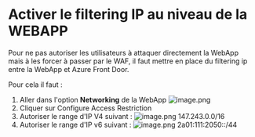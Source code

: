 # Activer le filtering IP au niveau de la WEBAPP

Pour ne pas autoriser les utilisateurs à attaquer directement la WebApp mais à les forcer à passer par le WAF, il faut mettre en place du filtering ip entre la WebApp et Azure Front Door.

Pour cela il faut :
1. Aller dans l'option **Networking** de la WebApp 
![image.png](/.attachments/image-2b9b1ec5-2f8d-4325-a70b-321eb7d398b6.png)
2. Cliquer sur Configure Access Restriction
3. Autoriser le range d'IP V4 suivant :
![image.png](/.attachments/image-a93dc310-af17-413a-ad1a-08eb46a63551.png)
147.243.0.0/16
4. Autoriser le range d'IP v6 suivant : 
![image.png](/.attachments/image-d06b0877-6362-4e88-883d-2f71ed34aed1.png) 
2a01:111:2050::/44


